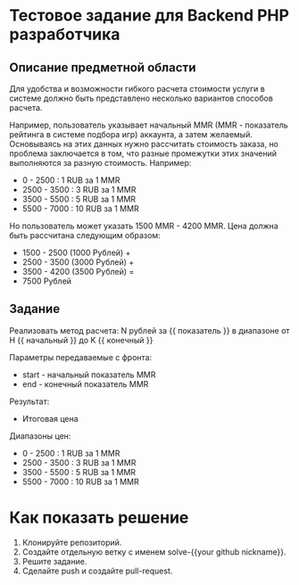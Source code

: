# Тестовое задание для Backend PHP разработчика
## Описание предметной области

Для удобства и возможности гибкого расчета стоимости услуги в системе должно быть представлено несколько вариантов способов расчета.

Например, пользователь указывает начальный MMR (MMR - показатель рейтинга в системе подбора игр) аккаунта, а затем желаемый. 
Основываясь на этих данных нужно рассчитать стоимость заказа, но проблема заключается в том, что разные промежутки 
этих значений выполняются за разную стоимость. Например: 
- 0 - 2500 : 1 RUB за 1 MMR
- 2500 - 3500 : 3 RUB за 1 MMR
- 3500 - 5500 : 5 RUB за 1 MMR
- 5500 - 7000 : 10 RUB за 1 MMR

Но пользователь может указать 1500 MMR - 4200 MMR. 
Цена должна быть рассчитана следующим образом: 
- 1500 - 2500 (1000 Рублей) + 
- 2500 - 3500 (3000 Рублей) +
- 3500 - 4200 (3500 Рублей) =
- 7500 Рублей

## Задание

Реализовать метод расчета:
N рублей за {{ показатель }} в диапазоне от H {{ начальный }} до K {{ конечный }}

Параметры передаваемые с фронта:
- start - начальный показатель MMR
- end - конечный показатель MMR

Результат:
- Итоговая цена

Диапазоны цен:
- 0 - 2500 : 1 RUB за 1 MMR
- 2500 - 3500 : 3 RUB за 1 MMR
- 3500 - 5500 : 5 RUB за 1 MMR
- 5500 - 7000 : 10 RUB за 1 MMR

# Как показать решение
1. Клонируйте репозиторий.
2. Создайте отдельную ветку с именем solve-{{your github nickname}}.
3. Решите задание.
4. Сделайте push и создайте pull-request.
